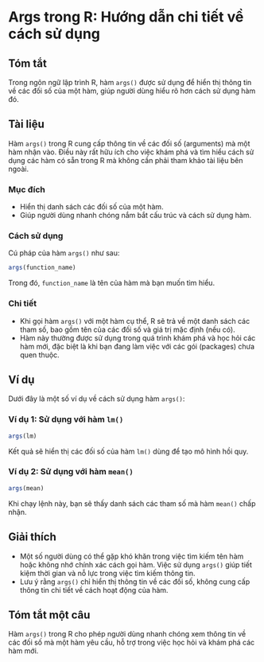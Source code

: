 <!--
Meta Description: # Args trong R: Hướng dẫn chi tiết về cách sử dụng ## Tóm tắt Trong ngôn ngữ lập trình R, hàm `args()` được sử dụng để hiển thị thông tin về các đối s...
Meta Keywords: hàm, các, args, dụng, trong
-->

# Args trong R: Hướng dẫn chi tiết về cách sử dụng

## Tóm tắt
Trong ngôn ngữ lập trình R, hàm `args()` được sử dụng để hiển thị thông tin về các đối số của một hàm, giúp người dùng hiểu rõ hơn cách sử dụng hàm đó.

## Tài liệu
Hàm `args()` trong R cung cấp thông tin về các đối số (arguments) mà một hàm nhận vào. Điều này rất hữu ích cho việc khám phá và tìm hiểu cách sử dụng các hàm có sẵn trong R mà không cần phải tham khảo tài liệu bên ngoài.

### Mục đích
- Hiển thị danh sách các đối số của một hàm.
- Giúp người dùng nhanh chóng nắm bắt cấu trúc và cách sử dụng hàm.

### Cách sử dụng
Cú pháp của hàm `args()` như sau:
```R
args(function_name)
```
Trong đó, `function_name` là tên của hàm mà bạn muốn tìm hiểu.

### Chi tiết
- Khi gọi hàm `args()` với một hàm cụ thể, R sẽ trả về một danh sách các tham số, bao gồm tên của các đối số và giá trị mặc định (nếu có).
- Hàm này thường được sử dụng trong quá trình khám phá và học hỏi các hàm mới, đặc biệt là khi bạn đang làm việc với các gói (packages) chưa quen thuộc.

## Ví dụ
Dưới đây là một số ví dụ về cách sử dụng hàm `args()`:

### Ví dụ 1: Sử dụng với hàm `lm()`
```R
args(lm)
```
Kết quả sẽ hiển thị các đối số của hàm `lm()` dùng để tạo mô hình hồi quy.

### Ví dụ 2: Sử dụng với hàm `mean()`
```R
args(mean)
```
Khi chạy lệnh này, bạn sẽ thấy danh sách các tham số mà hàm `mean()` chấp nhận.

## Giải thích
- Một số người dùng có thể gặp khó khăn trong việc tìm kiếm tên hàm hoặc không nhớ chính xác cách gọi hàm. Việc sử dụng `args()` giúp tiết kiệm thời gian và nỗ lực trong việc tìm kiếm thông tin.
- Lưu ý rằng `args()` chỉ hiển thị thông tin về các đối số, không cung cấp thông tin chi tiết về cách hoạt động của hàm.

## Tóm tắt một câu
Hàm `args()` trong R cho phép người dùng nhanh chóng xem thông tin về các đối số mà một hàm yêu cầu, hỗ trợ trong việc học hỏi và khám phá các hàm mới.